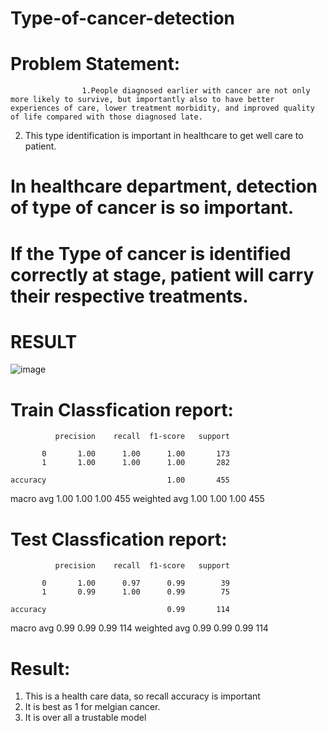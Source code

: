 # Type-of-cancer-detection
# Problem Statement:
                    1.People diagnosed earlier with cancer are not only more likely to survive, but importantly also to have better experiences of care, lower treatment morbidity, and improved quality of life compared with those diagnosed late.
                    
                    
                    
2. This type identification is important in healthcare to get well care to patient.

# In healthcare department, detection of type of cancer is so important.
# If the Type of cancer is identified correctly at stage, patient will carry their respective treatments.

# RESULT 


![image](https://user-images.githubusercontent.com/88655094/136195085-b86e5900-0274-41f0-b0a1-5496a8181d3f.png)




# Train Classfication report:



              precision    recall  f1-score   support

           0       1.00      1.00      1.00       173
           1       1.00      1.00      1.00       282

    accuracy                           1.00       455
   macro avg       1.00      1.00      1.00       455
weighted avg       1.00      1.00      1.00       455






# Test Classfication report:




              precision    recall  f1-score   support

           0       1.00      0.97      0.99        39
           1       0.99      1.00      0.99        75

    accuracy                           0.99       114
   macro avg       0.99      0.99      0.99       114
weighted avg       0.99      0.99      0.99       114


# Result: 


1. This is a health care data, so recall accuracy is important
2. It is best as 1 for melgian cancer.
3. It is over all a trustable model
